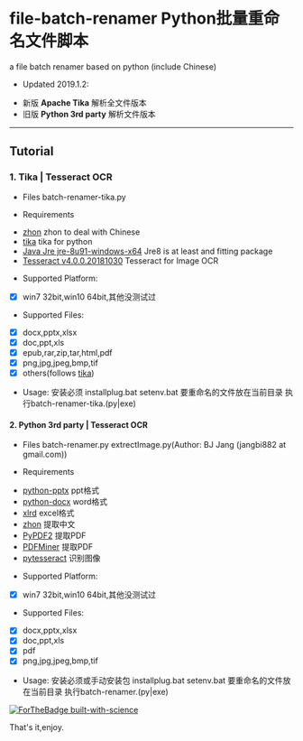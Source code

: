 # file-batch-renamer Python批量重命名文件脚本
a file batch renamer based on python (include Chinese)

- Updated 2019.1.2:
* 新版 **Apache Tika** 解析全文件版本 
* 旧版 **Python 3rd party** 解析文件版本

----------------

## Tutorial

### 1. Tika | Tesseract OCR

- Files
batch-renamer-tika.py

- Requirements
 * [zhon](https://pypi.org/project/zhon/) zhon to deal with Chinese
 * [tika](https://pypi.org/project/tika/) tika for python
 * [Java Jre jre-8u91-windows-x64](https://www.oracle.com/technetwork/java/javase/downloads/java-archive-javase8-2177648.html) Jre8 is at least and fitting package
 * [Tesseract v4.0.0.20181030](https://digi.bib.uni-mannheim.de/tesseract/tesseract-ocr-w32-setup-v4.0.0.20181030.exe) Tesseract for Image OCR

- Supported Platform:
- [x] win7 32bit,win10 64bit,其他没测试过

- Supported Files:
- [x] docx,pptx,xlsx
- [x] doc,ppt,xls
- [x] epub,rar,zip,tar,html,pdf
- [x] png,jpg,jpeg,bmp,tif
- [x] others(follows [tika](http://tika.apache.org/1.20/formats.html))

- Usage:
安装必须
installplug.bat
setenv.bat
要重命名的文件放在当前目录
执行batch-renamer-tika.(py|exe)

#### 2. Python 3rd party | Tesseract OCR

- Files
batch-renamer.py
extrectImage.py(Author: BJ Jang (jangbi882 at gmail.com))

- Requirements
 * [python-pptx](https://pypi.org/project/python-pptx/) ppt格式
 * [python-docx](https://pypi.org/project/python-docx/) word格式
 * [xlrd](https://pypi.org/project/xlrd/) excel格式
 * [zhon](https://pypi.org/project/zhon/) 提取中文
 * [PyPDF2](https://github.com/mstamy2/PyPDF2) 提取PDF
 * [PDFMiner](https://github.com/euske/pdfminer/) 提取PDF
 * [pytesseract](https://pypi.org/project/pytesseract/) 识别图像

- Supported Platform:
- [x] win7 32bit,win10 64bit,其他没测试过

- Supported Files:
- [x] docx,pptx,xlsx
- [x] doc,ppt,xls
- [x] pdf
- [x] png,jpg,jpeg,bmp,tif

- Usage:
安装必须或手动安装包
installplug.bat
setenv.bat
要重命名的文件放在当前目录
执行batch-renamer.(py|exe)

[![ForTheBadge built-with-science](http://ForTheBadge.com/images/badges/built-with-science.svg)](https://github.com/autolordz/docx-content-modify/blob/master/LICENSE)

That's it,enjoy.
